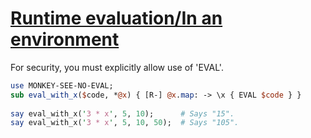 [1]: https://rosettacode.org/wiki/Runtime_evaluation/In_an_environment

# [Runtime evaluation/In an environment][1]

For security, you must explicitly allow use of 'EVAL'.

```perl
use MONKEY-SEE-NO-EVAL;
sub eval_with_x($code, *@x) { [R-] @x.map: -> \x { EVAL $code } }
 
say eval_with_x('3 * x', 5, 10);      # Says "15".
say eval_with_x('3 * x', 5, 10, 50);  # Says "105".
```